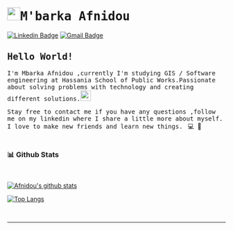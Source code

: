 # <samp><img src="https://github.com/Afnidou/AfnidouMbarka/blob/main/assets/developer.gif" width="30px">M'barka Afnidou

[![Linkedin Badge ](https://img.shields.io/badge/LinkedIn-%230077B5.svg?&style=flat-square&logo=linkedin&logoColor=white&color=071A2C&link=https://www.linkedin.com/in/mupezzuol/)](https://www.linkedin.com/in/m-barka-afnidou/)                        [![Gmail Badge](https://img.shields.io/badge/Gmail-%231877F2.svg?&style=flat-square&logo=gmail&logoColor=white&color=071A2C&link=mailto:murillo.pezzuol@gmail.com)](hananfd172@gmail.com)

## <samp>Hello World!</samp> 



<samp>I'm Mbarka Afnidou ,currently I'm studying GIS / Software engineering at Hassania School of Public Works.Passionate about solving problems with technology and creating different solutions.<img src="https://media.giphy.com/media/WUlplcMpOCEmTGBtBW/giphy.gif" width="24"></samp>
<br>


<samp>Stay free to contact me if you have any questions ,follow me on my linkedin where I share a little more about myself. I love to make new friends and learn new things.</samp> &nbsp; 💻 &nbsp;🚀
<br>
<br>
### 📊 Github Stats
<br>
<a href='https://github.com/rahul-jha98/github-stats-transparent'>
  
[![Afnidou's github stats](https://github-readme-stats.vercel.app/api?username=Afnidou&count_private=true&show_icons=true&hide_rank=false)](https://github.com/anuraghazra/github-readme-stats)


[![Top Langs](https://github-readme-stats.vercel.app/api/top-langs/?username=Afnidou)](https://github.com/anuraghazra/github-readme-stats)

  


  
</a>

<br>

---

